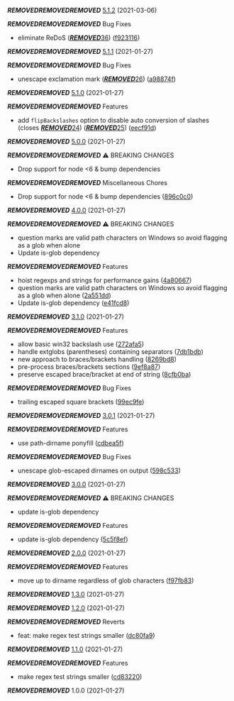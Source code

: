 ***REMOVED******REMOVED******REMOVED*** [5.1.2](https://github.com/gulpjs/glob-parent/compare/v5.1.1...v5.1.2) (2021-03-06)


***REMOVED******REMOVED******REMOVED*** Bug Fixes

* eliminate ReDoS ([***REMOVED***36](https://github.com/gulpjs/glob-parent/issues/36)) ([f923116](https://github.com/gulpjs/glob-parent/commit/f9231168b0041fea3f8f954b3cceb56269fc6366))

***REMOVED******REMOVED******REMOVED*** [5.1.1](https://github.com/gulpjs/glob-parent/compare/v5.1.0...v5.1.1) (2021-01-27)


***REMOVED******REMOVED******REMOVED*** Bug Fixes

* unescape exclamation mark ([***REMOVED***26](https://github.com/gulpjs/glob-parent/issues/26)) ([a98874f](https://github.com/gulpjs/glob-parent/commit/a98874f1a59e407f4fb1beb0db4efa8392da60bb))

***REMOVED******REMOVED*** [5.1.0](https://github.com/gulpjs/glob-parent/compare/v5.0.0...v5.1.0) (2021-01-27)


***REMOVED******REMOVED******REMOVED*** Features

* add `flipBackslashes` option to disable auto conversion of slashes (closes [***REMOVED***24](https://github.com/gulpjs/glob-parent/issues/24)) ([***REMOVED***25](https://github.com/gulpjs/glob-parent/issues/25)) ([eecf91d](https://github.com/gulpjs/glob-parent/commit/eecf91d5e3834ed78aee39c4eaaae654d76b87b3))

***REMOVED******REMOVED*** [5.0.0](https://github.com/gulpjs/glob-parent/compare/v4.0.0...v5.0.0) (2021-01-27)


***REMOVED******REMOVED******REMOVED*** ⚠ BREAKING CHANGES

* Drop support for node <6 & bump dependencies

***REMOVED******REMOVED******REMOVED*** Miscellaneous Chores

* Drop support for node <6 & bump dependencies ([896c0c0](https://github.com/gulpjs/glob-parent/commit/896c0c00b4e7362f60b96e7fc295ae929245255a))

***REMOVED******REMOVED*** [4.0.0](https://github.com/gulpjs/glob-parent/compare/v3.1.0...v4.0.0) (2021-01-27)


***REMOVED******REMOVED******REMOVED*** ⚠ BREAKING CHANGES

* question marks are valid path characters on Windows so avoid flagging as a glob when alone
* Update is-glob dependency

***REMOVED******REMOVED******REMOVED*** Features

* hoist regexps and strings for performance gains ([4a80667](https://github.com/gulpjs/glob-parent/commit/4a80667c69355c76a572a5892b0f133c8e1f457e))
* question marks are valid path characters on Windows so avoid flagging as a glob when alone ([2a551dd](https://github.com/gulpjs/glob-parent/commit/2a551dd0dc3235e78bf3c94843d4107072d17841))
* Update is-glob dependency ([e41fcd8](https://github.com/gulpjs/glob-parent/commit/e41fcd895d1f7bc617dba45c9d935a7949b9c281))

***REMOVED******REMOVED*** [3.1.0](https://github.com/gulpjs/glob-parent/compare/v3.0.1...v3.1.0) (2021-01-27)


***REMOVED******REMOVED******REMOVED*** Features

* allow basic win32 backslash use ([272afa5](https://github.com/gulpjs/glob-parent/commit/272afa5fd070fc0f796386a5993d4ee4a846988b))
* handle extglobs (parentheses) containing separators ([7db1bdb](https://github.com/gulpjs/glob-parent/commit/7db1bdb0756e55fd14619e8ce31aa31b17b117fd))
* new approach to braces/brackets handling ([8269bd8](https://github.com/gulpjs/glob-parent/commit/8269bd89290d99fac9395a354fb56fdcdb80f0be))
* pre-process braces/brackets sections ([9ef8a87](https://github.com/gulpjs/glob-parent/commit/9ef8a87f66b1a43d0591e7a8e4fc5a18415ee388))
* preserve escaped brace/bracket at end of string ([8cfb0ba](https://github.com/gulpjs/glob-parent/commit/8cfb0ba84202d51571340dcbaf61b79d16a26c76))


***REMOVED******REMOVED******REMOVED*** Bug Fixes

* trailing escaped square brackets ([99ec9fe](https://github.com/gulpjs/glob-parent/commit/99ec9fecc60ee488ded20a94dd4f18b4f55c4ccf))

***REMOVED******REMOVED******REMOVED*** [3.0.1](https://github.com/gulpjs/glob-parent/compare/v3.0.0...v3.0.1) (2021-01-27)


***REMOVED******REMOVED******REMOVED*** Features

* use path-dirname ponyfill ([cdbea5f](https://github.com/gulpjs/glob-parent/commit/cdbea5f32a58a54e001a75ddd7c0fccd4776aacc))


***REMOVED******REMOVED******REMOVED*** Bug Fixes

* unescape glob-escaped dirnames on output ([598c533](https://github.com/gulpjs/glob-parent/commit/598c533bdf49c1428bc063aa9b8db40c5a86b030))

***REMOVED******REMOVED*** [3.0.0](https://github.com/gulpjs/glob-parent/compare/v2.0.0...v3.0.0) (2021-01-27)


***REMOVED******REMOVED******REMOVED*** ⚠ BREAKING CHANGES

* update is-glob dependency

***REMOVED******REMOVED******REMOVED*** Features

* update is-glob dependency ([5c5f8ef](https://github.com/gulpjs/glob-parent/commit/5c5f8efcee362a8e7638cf8220666acd8784f6bd))

***REMOVED******REMOVED*** [2.0.0](https://github.com/gulpjs/glob-parent/compare/v1.3.0...v2.0.0) (2021-01-27)


***REMOVED******REMOVED******REMOVED*** Features

* move up to dirname regardless of glob characters ([f97fb83](https://github.com/gulpjs/glob-parent/commit/f97fb83be2e0a9fc8d3b760e789d2ecadd6aa0c2))

***REMOVED******REMOVED*** [1.3.0](https://github.com/gulpjs/glob-parent/compare/v1.2.0...v1.3.0) (2021-01-27)

***REMOVED******REMOVED*** [1.2.0](https://github.com/gulpjs/glob-parent/compare/v1.1.0...v1.2.0) (2021-01-27)


***REMOVED******REMOVED******REMOVED*** Reverts

* feat: make regex test strings smaller ([dc80fa9](https://github.com/gulpjs/glob-parent/commit/dc80fa9658dca20549cfeba44bbd37d5246fcce0))

***REMOVED******REMOVED*** [1.1.0](https://github.com/gulpjs/glob-parent/compare/v1.0.0...v1.1.0) (2021-01-27)


***REMOVED******REMOVED******REMOVED*** Features

* make regex test strings smaller ([cd83220](https://github.com/gulpjs/glob-parent/commit/cd832208638f45169f986d80fcf66e401f35d233))

***REMOVED******REMOVED*** 1.0.0 (2021-01-27)

